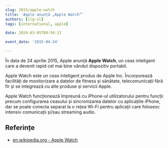 ```yaml
---
slug: 2015/apple-watch
title: 'Apple anunță „Apple Watch”'
authors: [ilg-ul]
tags: [international, apple]

date: 2024-03-05T09:54:11

event_date: '2015-04-24'

---
```


În data de 24 aprilie 2015, Apple anunță **Apple Watch**,
un ceas inteligent care a devenit rapid cel mai bine vândut dispozitiv portabil.

<!-- truncate -->

Apple Watch este un ceas inteligent produs de Apple Inc. Încorporează facilități de monitorizare a datelor de fitness și sănătate, telecomunicații fără fir și se integrează cu alte produse și servicii Apple.

Apple Watch funcționează împreună cu iPhone-ul utilizatorului pentru funcții precum configurarea ceasului și sincronizarea datelor cu aplicațiile iPhone, dar se poate conecta separat la o rețea Wi-Fi pentru aplicații care folosesc intensiv comunicații și/sau streaming audio.

## Referințe

- [en.wikipedia.org - Apple Watch](https://en.wikipedia.org/wiki/Apple_Watch)
